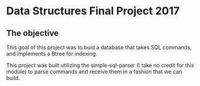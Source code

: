 # Data Structures Final Project 2017

## The objective
This goal of this project was to buid a database that takes SQL commands,
and implements a Btree for indexing.

This project was built utilizing the simple-sql-parser (I take no credit for this module) to parse commands 
and receive them in a fashion that we can build.